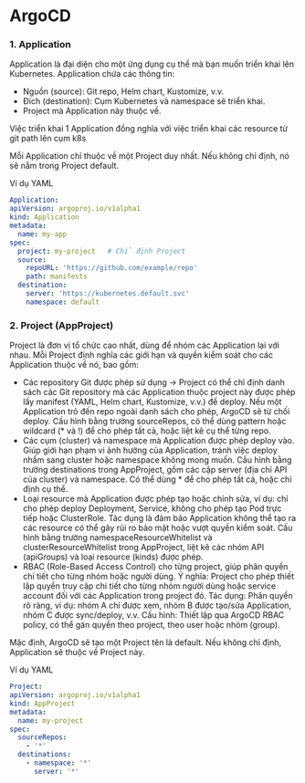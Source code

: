 # ArgoCD

### 1. Application

Application là đại diện cho một ứng dụng cụ thể mà bạn muốn triển khai lên Kubernetes.
Application chứa các thông tin:
- Nguồn (source): Git repo, Helm chart, Kustomize, v.v.
- Đích (destination): Cụm Kubernetes và namespace sẽ triển khai.
- Project mà Application này thuộc về.

Việc triển khai 1 Application đồng nghĩa với việc triển khai các resource từ git path lên cụm k8s

Mỗi Application chỉ thuộc về một Project duy nhất. Nếu không chỉ định, nó sẽ nằm trong Project default.

Ví dụ YAML

```yaml
Application:
apiVersion: argoproj.io/v1alpha1
kind: Application
metadata:
  name: my-app
spec:
  project: my-project   # Chỉ định Project
  source:
    repoURL: 'https://github.com/example/repo'
    path: manifests
  destination:
    server: 'https://kubernetes.default.svc'
    namespace: default
```

### 2. Project (AppProject)

Project là đơn vị tổ chức cao nhất, dùng để nhóm các Application lại với nhau.
Mỗi Project định nghĩa các giới hạn và quyền kiểm soát cho các Application thuộc về nó, bao gồm:
- Các repository Git được phép sử dụng -> Project có thể chỉ định danh sách các Git repository mà các Application thuộc project này được phép lấy manifest (YAML, Helm chart, Kustomize, v.v.) để deploy. Nếu một Application trỏ đến repo ngoài danh sách cho phép, ArgoCD sẽ từ chối deploy. Cấu hình bằng trường sourceRepos, có thể dùng pattern hoặc wildcard (* và !) để cho phép tất cả, hoặc liệt kê cụ thể từng repo.
- Các cụm (cluster) và namespace mà Application được phép deploy vào. Giúp giới hạn phạm vi ảnh hưởng của Application, tránh việc deploy nhầm sang cluster hoặc namespace không mong muốn. Cấu hình bằng trường destinations trong AppProject, gồm các cặp server (địa chỉ API của cluster) và namespace. Có thể dùng * để cho phép tất cả, hoặc chỉ định cụ thể.
- Loại resource mà Application được phép tạo hoặc chỉnh sửa, ví dụ: chỉ cho phép deploy Deployment, Service, không cho phép tạo Pod trực tiếp hoặc ClusterRole. Tác dụng là đảm bảo Application không thể tạo ra các resource có thể gây rủi ro bảo mật hoặc vượt quyền kiểm soát. Cấu hình bằng trường namespaceResourceWhitelist và clusterResourceWhitelist trong AppProject, liệt kê các nhóm API (apiGroups) và loại resource (kinds) được phép.
- RBAC (Role-Based Access Control) cho từng project, giúp phân quyền chi tiết cho từng nhóm hoặc người dùng. Ý nghĩa: Project cho phép thiết lập quyền truy cập chi tiết cho từng nhóm người dùng hoặc service account đối với các Application trong project đó. Tác dụng: Phân quyền rõ ràng, ví dụ: nhóm A chỉ được xem, nhóm B được tạo/sửa Application, nhóm C được sync/deploy, v.v. Cấu hình: Thiết lập qua ArgoCD RBAC policy, có thể gán quyền theo project, theo user hoặc nhóm (group).

Mặc định, ArgoCD sẽ tạo một Project tên là default. Nếu không chỉ định, Application sẽ thuộc về Project này.

Ví dụ YAML

```yaml
Project:
apiVersion: argoproj.io/v1alpha1
kind: AppProject
metadata:
  name: my-project
spec:
  sourceRepos:
    - '*'
  destinations:
    - namespace: '*'
      server: '*'
```

